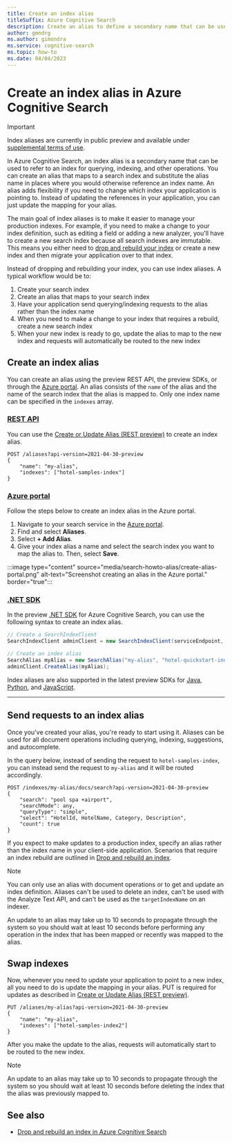 ```yaml
---
title: Create an index alias
titleSuffix: Azure Cognitive Search
description: Create an alias to define a secondary name that can be used to refer to an index for querying, indexing, and other operations.
author: gmndrg
ms.author: gimondra
ms.service: cognitive-search
ms.topic: how-to
ms.date: 04/04/2023
---
```


# Create an index alias in Azure Cognitive Search

> [!IMPORTANT]
> Index aliases are currently in public preview and available under [supplemental terms of use](https://azure.microsoft.com/support/legal/preview-supplemental-terms/).

In Azure Cognitive Search, an index alias is a secondary name that can be used to refer to an index for querying, indexing, and other operations. You can create an alias that maps to a search index and substitute the alias name in places where you would otherwise reference an index name. An alias adds flexibility if you need to change which index your application is pointing to. Instead of updating the references in your application, you can just update the mapping for your alias.

The main goal of index aliases is to make it easier to manage your production indexes. For example, if you need to make a change to your index definition, such as editing a field or adding a new analyzer, you'll have to create a new search index because all search indexes are immutable. This means you either need to [drop and rebuild your index](search-howto-reindex.md) or create a new index and then migrate your application over to that index.

Instead of dropping and rebuilding your index, you can use index aliases. A typical workflow would be to: 

1. Create your search index
1. Create an alias that maps to your search index
1. Have your application send querying/indexing requests to the alias rather than the index name
1. When you need to make a change to your index that requires a rebuild, create a new search index 
1. When your new index is ready to go, update the alias to map to the new index and requests will automatically be routed to the new index

## Create an index alias

You can create an alias using the preview REST API, the preview SDKs, or through the [Azure portal](https://portal.azure.com). An alias consists of the `name` of the alias and the name of the search index that the alias is mapped to. Only one index name can be specified in the `indexes` array.

### [**REST API**](#tab/rest)

You can use the [Create or Update Alias (REST preview)](/rest/api/searchservice/preview-api/create-or-update-alias) to create an index alias.

```http
POST /aliases?api-version=2021-04-30-preview
{
    "name": "my-alias",
    "indexes": ["hotel-samples-index"]
}
```

### [**Azure portal**](#tab/portal)

Follow the steps below to create an index alias in the Azure portal.

1. Navigate to your search service in the [Azure portal](https://portal.azure.com).
1. Find and select **Aliases**.
1. Select **+ Add Alias**.
1. Give your index alias a name and select the search index you want to map the alias to. Then, select **Save**.

:::image type="content" source="media/search-howto-alias/create-alias-portal.png" alt-text="Screenshot creating an alias in the Azure portal." border="true":::

### [**.NET SDK**](#tab/sdk)


In the preview [.NET SDK](https://www.nuget.org/packages/Azure.Search.Documents/11.5.0-beta.1) for Azure Cognitive Search, you can use the following syntax to create an index alias. 

```csharp
// Create a SearchIndexClient
SearchIndexClient adminClient = new SearchIndexClient(serviceEndpoint, credential);

// Create an index alias
SearchAlias myAlias = new SearchAlias("my-alias", "hotel-quickstart-index");
adminClient.CreateAlias(myAlias);
```

Index aliases are also supported in the latest preview SDKs for [Java](https://search.maven.org/artifact/com.azure/azure-search-documents/11.6.0-beta.1/jar), [Python](https://pypi.org/project/azure-search-documents/11.4.0b1/), and [JavaScript](https://www.npmjs.com/package/@azure/search-documents/v/11.3.0-beta.8).

---

## Send requests to an index alias

Once you've created your alias, you're ready to start using it. Aliases can be used for all document operations including querying, indexing, suggestions, and autocomplete.

In the query below, instead of sending the request to `hotel-samples-index`, you can instead send the request to `my-alias` and it will be routed accordingly. 

```http
POST /indexes/my-alias/docs/search?api-version=2021-04-30-preview
{
    "search": "pool spa +airport",
    "searchMode": any,
    "queryType": "simple",
    "select": "HotelId, HotelName, Category, Description",
    "count": true
}
```

If you expect to make updates to a production index, specify an alias rather than the index name in your client-side application. Scenarios that require an index rebuild are outlined in [Drop and rebuild an index](search-howto-reindex.md).

> [!NOTE]
> You can only use an alias with document operations or to get and update an index definition. Aliases can't be used to delete an index, can't be used with the Analyze Text API, and can't be used as the `targetIndexName` on an indexer.
> 
> An update to an alias may take up to 10 seconds to propagate through the system so you should wait at least 10 seconds before performing any operation in the index that has been mapped or recently was mapped to the alias.

## Swap indexes

Now, whenever you need to update your application to point to a new index, all you need to do is update the mapping in your alias. PUT is required for updates as described in [Create or Update Alias (REST preview)](/rest/api/searchservice/preview-api/create-or-update-alias).

```http
PUT /aliases/my-alias?api-version=2021-04-30-preview
{
    "name": "my-alias",
    "indexes": ["hotel-samples-index2"]
}
```
After you make the update to the alias, requests will automatically start to be routed to the new index.

> [!NOTE]
> An update to an alias may take up to 10 seconds to propagate through the system so you should wait at least 10 seconds before deleting the index that the alias was previously mapped to.

## See also

+ [Drop and rebuild an index in Azure Cognitive Search](search-howto-reindex.md)
